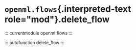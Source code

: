 # `openml.flows`{.interpreted-text role="mod"}.delete_flow

::: currentmodule
openml.flows
:::

::: autofunction
delete_flow
:::

<div class="clearer"></div>
